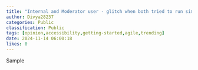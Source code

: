 ```yaml
---
title: "Internal and Moderator user - glitch when both tried to run simultaneously"
author: Divya28237
categories: Public
classification: Public
tags: [opinion,accessibility,getting-started,agile,trending]
date: 2024-11-14 06:00:18 
likes: 0
---
```


Sample